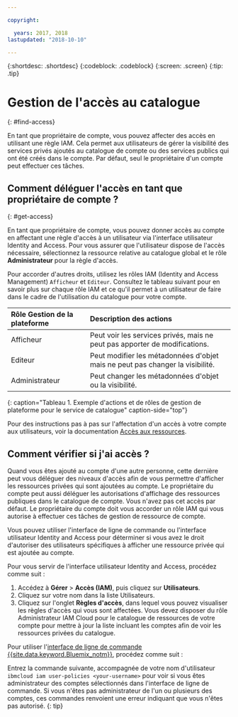 ```yaml
---

copyright:

  years: 2017, 2018
lastupdated: "2018-10-10"

---
```


{:shortdesc: .shortdesc}
{:codeblock: .codeblock}
{:screen: .screen}
{:tip: .tip}

# Gestion de l'accès au catalogue
{: #find-access}

En tant que propriétaire de compte, vous pouvez affecter des accès en utilisant une règle IAM. Cela permet aux utilisateurs de gérer la visibilité des services privés ajoutés au catalogue de compte ou des services publics qui ont été créés dans le compte. Par défaut, seul le propriétaire d'un compte peut effectuer ces tâches.

## Comment déléguer l'accès en tant que propriétaire de compte ?
{: #get-access}

En tant que propriétaire de compte, vous pouvez donner accès au compte en affectant une règle d'accès à un utilisateur via l'interface utilisateur Identity and Access. Pour vous assurer que l'utilisateur dispose de l'accès nécessaire, sélectionnez la ressource relative au catalogue global et le rôle **Administrateur** pour la règle d'accès.

Pour accorder d'autres droits, utilisez les rôles IAM (Identity and Access Management) `Afficheur` et `Editeur`. Consultez le tableau suivant pour en savoir plus sur chaque rôle IAM et ce qu'il permet à un utilisateur de faire dans le cadre de l'utilisation du catalogue pour votre compte.

| Rôle Gestion de la plateforme | Description des actions |
|:-----------------|:-----------------|
| Afficheur | Peut voir les services privés, mais ne peut pas apporter de modifications. |
| Editeur | Peut modifier les métadonnées d'objet mais ne peut pas changer la visibilité. |
| Administrateur | Peut changer les métadonnées d'objet ou la visibilité.  |
{: caption="Tableau 1. Exemple d'actions et de rôles de gestion de plateforme pour le service de catalogue" caption-side="top"}

Pour des instructions pas à pas sur l'affectation d'un accès à votre compte aux utilisateurs, voir la documentation [Accès aux ressources](/docs/iam/mngiam.html#iammanidaccser#resourceaccess).

## Comment vérifier si j'ai accès ?

Quand vous êtes ajouté au compte d'une autre personne, cette dernière peut vous déléguer des niveaux d'accès afin de vous permettre d'afficher les ressources privées qui sont ajoutées au compte. Le propriétaire du compte peut aussi déléguer les autorisations d'affichage des ressources publiques dans le catalogue de compte. Vous n'avez pas cet accès par défaut. Le propriétaire du compte doit vous accorder un rôle IAM qui vous autorise à effectuer ces tâches de gestion de ressource de compte.

Vous pouvez utiliser l'interface de ligne de commande ou l'interface utilisateur Identity and Access pour déterminer si vous avez le droit d'autoriser des utilisateurs spécifiques à afficher une ressource privée qui est ajoutée au compte.

Pour vous servir de l'interface utilisateur Identity and Access, procédez comme suit :

1. Accédez à **Gérer** > **Accès (IAM)**, puis cliquez sur **Utilisateurs**.
2. Cliquez sur votre nom dans la liste Utilisateurs.
3. Cliquez sur l'onglet **Règles d'accès**, dans lequel vous pouvez visualiser les règles d'accès qui vous sont affectées. Vous devez disposer du rôle Administrateur IAM Cloud pour le catalogue de ressources de votre compte pour mettre à jour la liste incluant les comptes afin de voir les ressources privées du catalogue.

Pour utiliser l'[interface de ligne de commande {{site.data.keyword.Bluemix_notm}}](/docs/cli/reference/ibmcloud/bx_cli.html#ibmcloud_commands_iam), procédez comme suit :

Entrez la commande suivante, accompagnée de votre nom d'utilisateur `ibmcloud iam user-policies <your-username>` pour voir si vous êtes administrateur des comptes sélectionnés dans l'interface de ligne de commande. Si vous n'êtes pas administrateur de l'un ou plusieurs des comptes, ces commandes renvoient une erreur indiquant que vous n'êtes pas autorisé.
{: tip}
